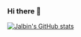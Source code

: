 ### Hi there 👋

<!-- [![trophy](https://github-profile-trophy.vercel.app/?username=Jalbin1307)](https://github.com/ryo-ma/github-profile-trophy) -->

[![Jalbin's GitHub stats](https://github-readme-stats.vercel.app/api?username=Jalbin1307)](https://github.com/anuraghazra/github-readme-stats)


<!--
**Jalbin1307/Jalbin1307** is a ✨ _special_ ✨ repository because its `README.md` (this file) appears on your GitHub profile.

Here are some ideas to get you started:

- 🔭 I’m currently working on ...
- 🌱 I’m currently learning ...
- 👯 I’m looking to collaborate on ...
- 🤔 I’m looking for help with ...
- 💬 Ask me about ...
- 📫 How to reach me: ...
- 😄 Pronouns: ...
- ⚡ Fun fact: ...
-->
